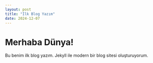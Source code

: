 ```yaml
---
layout: post
title: "İlk Blog Yazım"
date: 2024-12-07
---
```


# Merhaba Dünya!  
Bu benim ilk blog yazım. Jekyll ile modern bir blog sitesi oluşturuyorum.  

